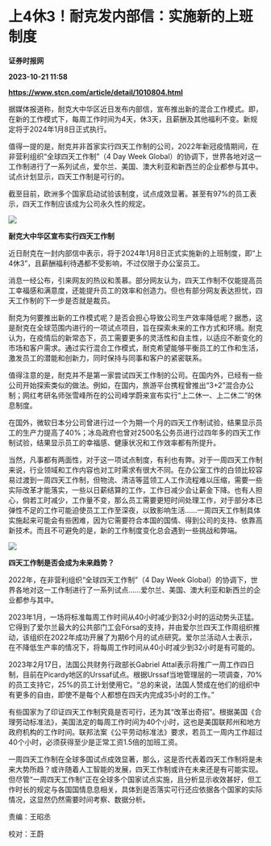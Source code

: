 # 上4休3！耐克发内部信：实施新的上班制度
**证券时报网**

**2023-10-21 11:58**

**https://www.stcn.com/article/detail/1010804.html**

据媒体报道称，耐克大中华区近日发布内部信，宣布推出新的混合工作模式。即，在新的工作模式下，每周工作时间为4天，休3天，且薪酬及其他福利不变。新规定将于2024年1月8日正式执行。

值得一提的是，耐克并非首家实行四天工作制的公司，2022年新冠疫情期间，在非营利组织“全球四天工作制”（4 Day Week Global）的协调下，世界各地对这一工作制进行了一系列试点，爱尔兰、美国、澳大利亚和新西兰的企业都参与其中。试点计划显示，四天工作制是可行的。

截至目前，欧洲多个国家启动试验该制度，试点成效显著。甚至有97%的员工表示，四天工作制应该成为公司永久性的规定。

![](https://stcn-main.oss-cn-shenzhen.aliyuncs.com/upload/wechat/20231021/YRdSz9epGVh9J6jlcMAryTC5zDu3bYL54JURECDHlx0ry2GArWbG9RaGNS4555xo24D8GFa0hxibicKicvOPzwZzQ.png)

**耐克大中华区宣布实行四天工作制**

近日耐克在一封内部信中表示，将于2024年1月8日正式实施新的上班制度，即“上4休3”，且薪酬福利待遇都不受影响，不过仅限于办公室员工。

消息一经公布，引来网友的热议和羡慕。部分网友认为，四天工作制不仅能提高员工幸福感和满意度，还能提升员工的效率和创造力。但也有部分网友表达担忧，四天工作制的下一步是否就是裁员。

耐克为何要推出新的工作模式呢？是否会担心导致公司生产效率降低呢？据悉，这是耐克在全球范围内进行的一项试点项目，旨在探索未来的工作方式和环境。耐克认为，在疫情后的新常态下，员工需要更多的灵活性和自主性，以适应不断变化的市场和客户需求。通过实行混合工作模式，耐克希望能够平衡员工的工作和生活，激发员工的潜能和创新力，同时保持与同事和客户的紧密联系。

值得注意的是，耐克并不是第一家尝试四天工作制的公司。在国内外，已经有一些公司开始探索类似的做法。例如，在国内，旅游平台携程曾推出“3+2”混合办公制；网红考研名师张雪峰所在的公司峰学蔚来宣布实行“上二休一、上二休二”的休息制度。

在国外，微软日本分公司曾进行过一个为期一个月的四天工作制试验，结果显示员工的生产力提高了40%；冰岛政府也曾对2500名公务员进行过四年多的四天工作制试验，结果显示员工的幸福感、健康状况和工作效率都有所提升。

当然，凡事都有两面性，对于这一项试点制度，有利也有弊。对于一周四天工作制来说，行业领域和工作内容也对工时需求有很大不同。在办公室工作的白领比较容易过渡到一周四天工作制，但物流、清洁等蓝领工人工作流程难以压缩，需要一些实际改革才能落实，一些以日薪结算的工作，工作日减少会让薪金下降。也有人担心，倘若工时减少，工作量不变，那么员工需要更短时间处理工作，对于部分本已弹性不足的工作可能迫使员工工作至深夜，以致影响生活……一周四天工作制具体实施起来可能会有些困难，因为它需要符合本国的国情、得到公司的支持、依靠高新技术。而且不可避免的是，新的工作制度变化总会遇到一些挑战和弊端。

![](https://stcn-main.oss-cn-shenzhen.aliyuncs.com/upload/wechat/20231021/YRdSz9epGVh9J6jlcMAryTC5zDu3bYL54JURECDHlx0ry2GArWbG9RaGNS4555xo24D8GFa0hxibicKicvOPzwZzQ.png)

**四天工作制是否会成为未来趋势？**

2022年，在非营利组织“全球四天工作制”（4 Day Week Global）的协调下，世界各地对这一工作制进行了一系列试点……爱尔兰、美国、澳大利亚和新西兰的企业都参与其中。

2023年1月，一场将标准每周工作时间从40小时减少到32小时的运动势头正猛。它得到了爱尔兰最大的公共部门工会Fórsa的支持，并由爱尔兰四天工作周组织推动，该组织在2022年成功开展了为期6个月的试点研究。爱尔兰活动人士表示，在不降低生产率的情况下，将每周工作时间从40小时减少到32小时是有可能的。

2023年2月17日，法国公共财务行政部长Gabriel Attal表示将推广一周工作四日制，目前在Picardy地区的Urssaf试点。根据Urssaf当地管理层的一项调查，70%的员工支持它，25%的员工计划使用它。“总的来说，法国人赞成在他们的组织中有更多的自由，即使不是每个人都想在四天内完成35小时的工作。”

有些国家为了印证四天工作制究竟是否可行，还为其“改革出奇招”。根据美国《合理劳动标准法》，美国法定的每周工作时间为40个小时，这也是美国联邦州和地方政府机构的工作时间。联邦法案《公平劳动标准法》要求，若员工一周内工作超过40个小时，必须获得至少是正常工资1.5倍的加班工资。

一周四天工作制在全球多国试点成效显著，那么，这是否代表着四天工作制将是未来大势所趋？或许随着人工智能的发展，四天工作制或许在未来还是有可能实现。但尽管“一周四天工作制”正在全球多个国家试点实施，且分析显示收效甚好，但工作时长的规定与各国国情息息相关，具体到是否落实可行还应依据各个国家的实际情况，这显然仍然需要时间考察、数据分析。

责编：王昭丞

校对：王蔚